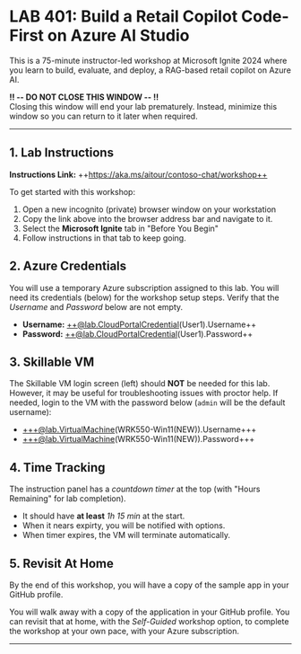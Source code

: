 <!-- 
DO NOT DELETE OR EDIT THIS FILE UNLESS YOU ARE AN INSTRUCTOR FOR LAB 401
This file is dynamically retrieved and used by the Skillable VM as the Instruction Guide
-->

# LAB 401: Build a Retail Copilot Code-First on Azure AI Studio

This is a 75-minute instructor-led workshop at Microsoft Ignite 2024 where you learn to build, evaluate, and deploy, a RAG-based retail copilot on Azure AI.

**‼️ -- DO NOT CLOSE THIS WINDOW -- ‼️** <br/> Closing this window will end your lab prematurely. Instead, minimize this window so you can return to it later when required.

---

## 1. Lab Instructions

**Instructions Link:** ++https://aka.ms/aitour/contoso-chat/workshop++

To get started with this workshop:
1. Open a new incognito (private) browser window on your workstation
1. Copy the link above into the browser address bar and navigate to it.
1. Select the **Microsoft Ignite** tab in "Before You Begin"
1. Follow instructions in that tab to keep going.

## 2. Azure Credentials

You will use a temporary Azure subscription assigned to this lab. You will need its credentials (below) for the workshop setup steps. Verify that the _Username_ and _Password_ below are not empty.

- **Username:** ++@lab.CloudPortalCredential(User1).Username++
- **Password:** ++@lab.CloudPortalCredential(User1).Password++

## 3. Skillable VM

The Skillable VM login screen (left) should **NOT** be needed for this lab. However, it may be useful for troubleshooting issues with proctor help. If needed, login to the VM with the password below (`admin` will be the default username):

- +++@lab.VirtualMachine(WRK550-Win11(NEW)).Username+++
- +++@lab.VirtualMachine(WRK550-Win11(NEW)).Password+++

## 4. Time Tracking

The instruction panel has a _countdown timer_ at the top (with "Hours Remaining" for lab completion).
- It should have **at least** _1h 15 min_ at the start.
- When it nears expirty, you will be notified with options.
- When timer expires, the VM will terminate automatically.

## 5. Revisit At Home

By the end of this workshop, you will have a copy of the sample app in your GitHub profile.


You will walk away with a copy of the application in your GitHub profile. You can revisit that at home, with the _Self-Guided_ workshop option, to complete the workshop at your own pace, with your Azure subscription.

---